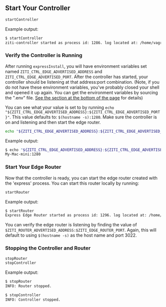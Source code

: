 ## Start Your Controller

```bash
startController
```

Example output:

```bash
$ startController
ziti-controller started as process id: 1286. log located at: /home/vagrant/.ziti/quickstart/bullseye/bullseye.log
```

### Verify the Controller is Running

After running `expressInstall`, you will have environment variables set named `ZITI_CTRL_EDGE_ADVERTISED_ADDRESS` and
`ZITI_CTRL_EDGE_ADVERTISED_PORT`. After the controller has started, your controller should be listening at that
address:port combination. (Note, if you do not have these environment variables, you've probably closed your shell and opened
it up again. You can get the environment variables by sourcing the ".env" file.
[See the section at the bottom of the page](#sourcing-the-env-file)
for details)

You can see what your value is set to by running
`echo "${ZITI_CTRL_EDGE_ADVERTISED_ADDRESS}:${ZITI_CTRL_EDGE_ADVERTISED_PORT}"`. This value defaults to:
`$(hostname -s):1280`. Make sure the controller is on and listening and then start the edge router.

```bash
echo "${ZITI_CTRL_EDGE_ADVERTISED_ADDRESS}:${ZITI_CTRL_EDGE_ADVERTISED_PORT}"
```

Example output:

```bash
$ echo "${ZITI_CTRL_EDGE_ADVERTISED_ADDRESS}:${ZITI_CTRL_EDGE_ADVERTISED_PORT}"
My-Mac-mini:1280
```
### Start Your Edge Router

Now that the controller is ready, you can start the edge router created with the 'express' process. You can start this
router locally by running:

```bash
startRouter
```

Example output:

```bash
$ startRouter
Express Edge Router started as process id: 1296. log located at: /home/vagrant/.ziti/quickstart/bullseye/bullseye-edge-router.log
```

You can verify the edge router is listening by finding the value of `$ZITI_ROUTER_ADVERTISED_ADDRESS:$ZITI_EDGE_ROUTER_PORT`.
Again, this will default to using `$(hostname -s)` as the host name and port 3022.

### Stopping the Controller and Router

```bash
stopRouter 
stopController 
```

Example output:

```bash
$ stopRouter 
INFO: Router stopped.

$ stopController 
INFO: Controller stopped.
```